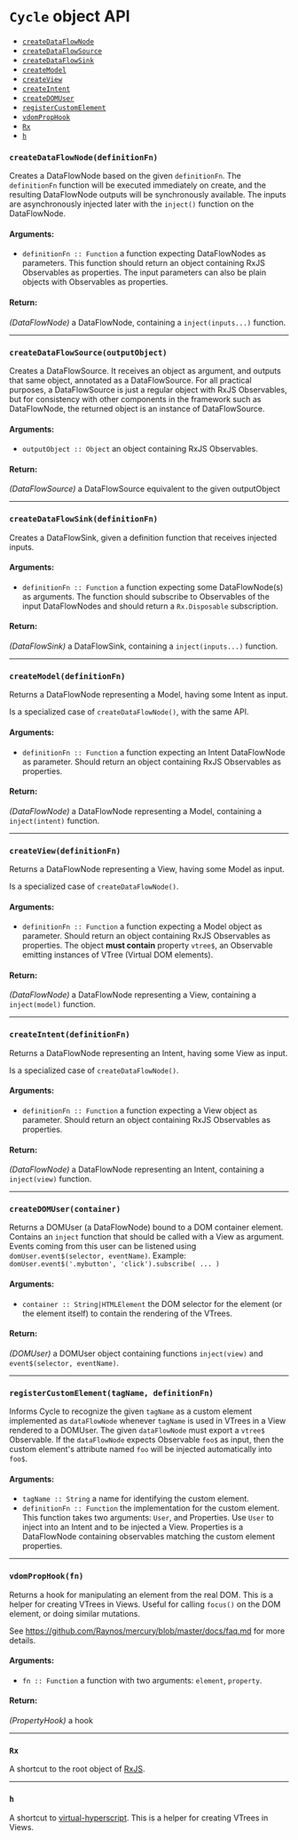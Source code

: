 
# `Cycle` object API

- [`createDataFlowNode`](#createDataFlowNode)
- [`createDataFlowSource`](#createDataFlowSource)
- [`createDataFlowSink`](#createDataFlowSink)
- [`createModel`](#createModel)
- [`createView`](#createView)
- [`createIntent`](#createIntent)
- [`createDOMUser`](#createDOMUser)
- [`registerCustomElement`](#registerCustomElement)
- [`vdomPropHook`](#vdomPropHook)
- [`Rx`](#Rx)
- [`h`](#h)

### <a id="createDataFlowNode"></a> `createDataFlowNode(definitionFn)`

Creates a DataFlowNode based on the given `definitionFn`. The `definitionFn`
function will be executed immediately on create, and the resulting DataFlowNode
outputs will be synchronously available. The inputs are asynchronously injected
later with the `inject()` function on the DataFlowNode.

#### Arguments:

- `definitionFn :: Function` a function expecting DataFlowNodes as parameters. This function should return an object containing RxJS Observables as properties.
The input parameters can also be plain objects with Observables as properties.

#### Return:

*(DataFlowNode)* a DataFlowNode, containing a `inject(inputs...)` function.

- - -

### <a id="createDataFlowSource"></a> `createDataFlowSource(outputObject)`

Creates a DataFlowSource. It receives an object as argument, and outputs that same
object, annotated as a DataFlowSource. For all practical purposes, a DataFlowSource
is just a regular object with RxJS Observables, but for consistency with other
components in the framework such as DataFlowNode, the returned object is an instance
of DataFlowSource.

#### Arguments:

- `outputObject :: Object` an object containing RxJS Observables.

#### Return:

*(DataFlowSource)* a DataFlowSource equivalent to the given outputObject

- - -

### <a id="createDataFlowSink"></a> `createDataFlowSink(definitionFn)`

Creates a DataFlowSink, given a definition function that receives injected inputs.

#### Arguments:

- `definitionFn :: Function` a function expecting some DataFlowNode(s) as arguments. The function should subscribe to Observables of the input DataFlowNodes
and should return a `Rx.Disposable` subscription.

#### Return:

*(DataFlowSink)* a DataFlowSink, containing a `inject(inputs...)` function.

- - -

### <a id="createModel"></a> `createModel(definitionFn)`

Returns a DataFlowNode representing a Model, having some Intent as input.

Is a specialized case of `createDataFlowNode()`, with the same API.

#### Arguments:

- `definitionFn :: Function` a function expecting an Intent DataFlowNode as parameter. Should return an object containing RxJS Observables as properties.

#### Return:

*(DataFlowNode)* a DataFlowNode representing a Model, containing a `inject(intent)` function.

- - -

### <a id="createView"></a> `createView(definitionFn)`

Returns a DataFlowNode representing a View, having some Model as input.

Is a specialized case of `createDataFlowNode()`.

#### Arguments:

- `definitionFn :: Function` a function expecting a Model object as parameter. Should return an object containing RxJS Observables as properties. The object **must
contain** property `vtree$`, an Observable emitting instances of VTree
(Virtual DOM elements).

#### Return:

*(DataFlowNode)* a DataFlowNode representing a View, containing a `inject(model)` function.

- - -

### <a id="createIntent"></a> `createIntent(definitionFn)`

Returns a DataFlowNode representing an Intent, having some View as input.

Is a specialized case of `createDataFlowNode()`.

#### Arguments:

- `definitionFn :: Function` a function expecting a View object as parameter. Should return an object containing RxJS Observables as properties.

#### Return:

*(DataFlowNode)* a DataFlowNode representing an Intent, containing a `inject(view)` function.

- - -

### <a id="createDOMUser"></a> `createDOMUser(container)`

Returns a DOMUser (a DataFlowNode) bound to a DOM container element. Contains an
`inject` function that should be called with a View as argument. Events coming from
this user can be listened using `domUser.event$(selector, eventName)`. Example:
`domUser.event$('.mybutton', 'click').subscribe( ... )`

#### Arguments:

- `container :: String|HTMLElement` the DOM selector for the element (or the element itself) to contain the rendering of the VTrees.

#### Return:

*(DOMUser)* a DOMUser object containing functions `inject(view)` and `event$(selector, eventName)`.

- - -

### <a id="registerCustomElement"></a> `registerCustomElement(tagName, definitionFn)`

Informs Cycle to recognize the given `tagName` as a custom element implemented
as `dataFlowNode` whenever `tagName` is used in VTrees in a View rendered to a
DOMUser.
The given `dataFlowNode` must export a `vtree$` Observable. If the `dataFlowNode`
expects Observable `foo$` as input, then the custom element's attribute named `foo`
will be injected automatically into `foo$`.

#### Arguments:

- `tagName :: String` a name for identifying the custom element.
- `definitionFn :: Function` the implementation for the custom element. This function takes two arguments: `User`, and Properties. Use `User` to inject into an
Intent and to be injected a View. Properties is a DataFlowNode containing observables
matching the custom element properties.

- - -

### <a id="vdomPropHook"></a> `vdomPropHook(fn)`

Returns a hook for manipulating an element from the real DOM. This is a helper for
creating VTrees in Views. Useful for calling `focus()` on the DOM element, or doing
similar mutations.

See https://github.com/Raynos/mercury/blob/master/docs/faq.md for more details.

#### Arguments:

- `fn :: Function` a function with two arguments: `element`, `property`.

#### Return:

*(PropertyHook)* a hook

- - -

### <a id="Rx"></a> `Rx`

A shortcut to the root object of [RxJS](https://github.com/Reactive-Extensions/RxJS).

- - -

### <a id="h"></a> `h`

A shortcut to [virtual-hyperscript](
https://github.com/Matt-Esch/virtual-dom/tree/master/virtual-hyperscript).
This is a helper for creating VTrees in Views.
